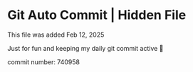 # Git Auto Commit | Hidden File

This file was added Feb 12, 2025

Just for fun and keeping my daily git commit active 🤪

commit number: 740958
